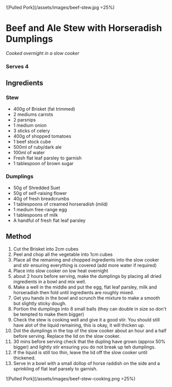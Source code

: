 ![Pulled Pork](/assets/images/beef-stew.jpg =25%)

# Beef and Ale Stew with Horseradish Dumplings
*Cooked overnight in a slow cooker*

### Serves 4

## Ingredients
### Stew
- 400g of Brisket (fat trimmed)
- 2 mediums carrots
- 2 parsnips
- 1 medium onion
- 3 sticks of celery
- 400g of shopped tomatoes
- 1 beef stock cube
- 500ml of ruby/dark ale
- 100ml of water
- Fresh flat leaf parsley to garnish
- 1 tablespoon of brown sugar

### Dumplings
- 50g of Shredded Suet
- 50g of self-raising flower
- 40g of fresh breadcrumbs
- 1 tablespoons of creamed horseradish (mild)
- 1 medium free-range egg
- 1 tablespoons of milk
- A handful of fresh flat leaf parsley

## Method
1. Cut the Brisket into 2cm cubes
1. Peel and chop all the vegetable into 1cm cubes
1. Place all the remaining and chopped ingredients into the slow cooker and stir ensuring everything is covered (add more water if required)
1. Place into slow cooker on low heat overnight
1. about 2 hours before serving, make the dumplings by placing all dried ingredients in a bowl and mix well.
1. Make a well in the middle and put the egg, flat leaf parsley, milk and horseradish then fold until ingredients are roughly mixed.
1. Get you hands in the bowl and scrunch the mixture to make a smooth but slightly sticky dough.
1. Portion the dumplings into 8 small balls (they can double in size so don't be tempted to make them bigger)
1. Check the stew is cooking well and give it a good stir. You should still have alot of the liquid remaining, this is okay, it will thicken up.
1. Dot the dumplings in the top of the slow cooker about an hour and a half before serving. Replace the lid on the slow cooker.
1. 30 mins before serving check that the dupling have grown (approx 50% bigger) and lightly stir ensuring you do not break up teh dumplings.
1. If the liquid is still too thin, leave the lid off the slow cooker until thickened.
1. Serve in a bowl with a small dollop of horse raddish on the side and a sprinkling of flat leaf parsely to garnish.

![Pulled Pork](/assets/images/beef-stew-cooking.png =25%)


